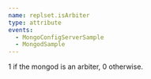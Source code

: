 ```yaml
---
name: replset.isArbiter
type: attribute
events:
  - MongoConfigServerSample
  - MongodSample
---
```


1 if the mongod is an arbiter, 0 otherwise.